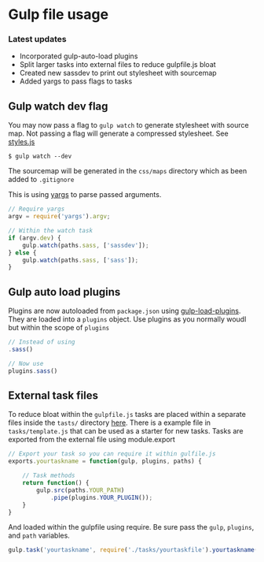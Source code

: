 # Gulp file usage

### Latest updates

- Incorporated gulp-auto-load plugins
- Split larger tasks into external files to reduce gulpfile.js bloat
- Created new sassdev to print out stylesheet with sourcemap
- Added yargs to pass flags to tasks

## Gulp watch dev flag

You may now pass a flag to `gulp watch` to generate stylesheet with source map. Not passing a flag will generate a compressed stylesheet. See [styles.js](tasks/styles.js)

```shell
$ gulp watch --dev
```

The sourcemap will be generated in the `css/maps` directory which as been added to `.gitignore`

This is using [yargs](https://www.npmjs.com/package/yargs) to parse passed arguments. 

```javascript
// Require yargs
argv = require('yargs').argv;

// Within the watch task
if (argv.dev) {
    gulp.watch(paths.sass, ['sassdev']);
} else {
    gulp.watch(paths.sass, ['sass']);
}
```

## Gulp auto load plugins

Plugins are now autoloaded from `package.json` using [gulp-load-plugins](https://www.npmjs.com/package/gulp-load-plugins). They are loaded into a `plugins` object. Use plugins as you normally woudl but within the scope of `plugins`

```javascript
// Instead of using
.sass()

// Now use
plugins.sass()
```

## External task files

To reduce bloat within the `gulpfile.js` tasks are placed within a separate files inside the `tasts/` directory [here](tasks). There is a example file in `tasks/template.js` that can be used as a starter for new tasks. Tasks are exported from the external file using module.export

```javascript
// Export your task so you can require it within gulfile.js
exports.yourtaskname = function(gulp, plugins, paths) {

    // Task methods
    return function() {
        gulp.src(paths.YOUR_PATH)
            .pipe(plugins.YOUR_PLUGIN());
    }
}
```

And loaded within the gulpfile using require. Be sure pass the `gulp`, `plugins`, and `path` variables.

```javascript
gulp.task('yourtaskname', require('./tasks/yourtaskfile').yourtaskname(gulp, plugins, paths));
```